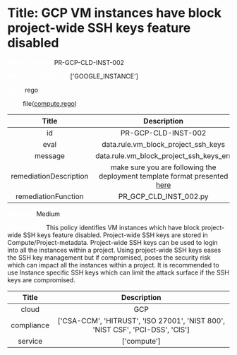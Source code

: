 



# Title: GCP VM instances have block project-wide SSH keys feature disabled


***<font color="white">Master Test Id:</font>*** PR-GCP-CLD-INST-002

***<font color="white">Master Snapshot Id:</font>*** ['GOOGLE_INSTANCE']

***<font color="white">type:</font>*** rego

***<font color="white">rule:</font>*** file([compute.rego])  
  
  
  
  

|Title|Description|
| :---: | :---: |
|id|PR-GCP-CLD-INST-002|
|eval|data.rule.vm_block_project_ssh_keys|
|message|data.rule.vm_block_project_ssh_keys_err|
|remediationDescription|make sure you are following the deployment template format presented <a href='https://cloud.google.com/compute/docs/reference/rest/v1/instances' target='_blank'>here</a>|
|remediationFunction|PR_GCP_CLD_INST_002.py|


***<font color="white">Severity:</font>*** Medium

***<font color="white">Description:</font>*** This policy identifies VM instances which have block project-wide SSH keys feature disabled. Project-wide SSH keys are stored in Compute/Project-metadata. Project-wide SSH keys can be used to login into all the instances within a project. Using project-wide SSH keys eases the SSH key management but if compromised, poses the security risk which can impact all the instances within a project. It is recommended to use Instance specific SSH keys which can limit the attack surface if the SSH keys are compromised.  
  
  

|Title|Description|
| :---: | :---: |
|cloud|GCP|
|compliance|['CSA-CCM', 'HITRUST', 'ISO 27001', 'NIST 800', 'NIST CSF', 'PCI-DSS', 'CIS']|
|service|['compute']|



[compute.rego]: https://github.com/prancer-io/prancer-compliance-test/tree/master/google/cloud/compute.rego
